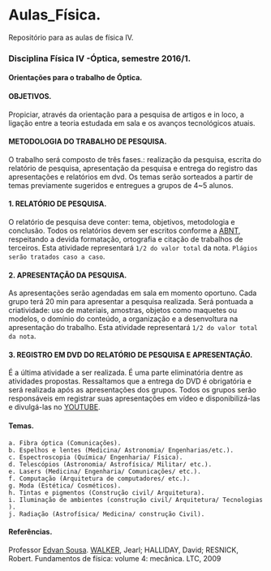 # Aulas_Física.
Repositório para as aulas de física IV. 
### Disciplina Física IV -Óptica, semestre 2016/1.
#### Orientações para o trabalho de Óptica. 
 
#### OBJETIVOS.
Propiciar, através da orientação para a pesquisa de artigos e in loco, a ligação entre a teoria estudada em sala e os avanços tecnológicos atuais.

#### METODOLOGIA DO TRABALHO DE PESQUISA.
O trabalho será composto de três fases.: realização da pesquisa, escrita do relatório de pesquisa, apresentação da pesquisa e entrega do registro das apresentações e relatórios em dvd. Os temas serão sorteados a partir de temas previamente sugeridos e entregues a grupos de 4~5 alunos. 

#### 1. RELATÓRIO DE PESQUISA.
O relatório de pesquisa deve conter: tema, objetivos, metodologia e conclusão. Todos os relatórios devem ser escritos conforme a [ABNT](http://www.abnt.org.br/), respeitando a devida formatação, ortografia e citação de trabalhos de terceiros. Esta atividade representará `1/2 do valor total` da nota. `Plágios serão tratados caso a caso`.

#### 2. APRESENTAÇÃO DA PESQUISA. 
As apresentações serão agendadas em sala em momento oportuno. Cada grupo terá 20 min para apresentar a pesquisa realizada. Será pontuada a criatividade: uso de materiais, amostras, objetos como maquetes ou modelos, o domínio do conteúdo, a organização e a desenvoltura na apresentação do trabalho. Esta atividade representará `1/2 do valor total da nota`.

#### 3. REGISTRO EM DVD DO RELATÓRIO DE PESQUISA E APRESENTAÇÃO. 
É a última atividade a ser realizada. É uma parte eliminatória dentre as atividades propostas. Ressaltamos que a entrega do DVD é obrigatória e será realizada após as apresentações dos grupos. Todos os grupos serão responsáveis em registrar suas apresentações em vídeo e disponibilizá-las e divulgá-las no [YOUTUBE](https://www.youtube.com/).

#### Temas.
    a. Fibra óptica (Comunicações).
    b. Espelhos e lentes (Medicina/ Astronomia/ Engenharias/etc.).
    c. Espectroscopia (Química/ Engenharia/ Física).
    d. Telescópios (Astronomia/ Astrofísica/ Militar/ etc.).
    e. Lasers (Medicina/ Engenharia/ Comunicações/ etc.).
    f. Computação (Arquitetura de computadores/ etc.).
    g. Moda (Estética/ Cosméticos).
    h. Tintas e pigmentos (Construção civil/ Arquitetura).
    i. Iluminação de ambientes (construção civil/ Arquitetura/ Tecnologias ).
    j. Radiação (Astrofísica/ Medicina/ construção Civil).
    
#### Referências.
Professor [Edvan Sousa](https://about.me/edvansousa).
 [WALKER](http://www.amazon.com.br/Fundamentos-F%C3%ADsica-%C3%93ptica-F%C3%ADsica-Moderna/dp/8521619065/ref=pd_bxgy_14_3?ie=UTF8&refRID=1NAQ1PEC1H95NF13MAD8), Jearl; HALLIDAY, David; RESNICK, Robert. Fundamentos de física: volume 4: mecânica. LTC, 2009
